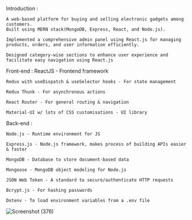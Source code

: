 Introduction : 

    A web-based platform for buying and selling electronic gadgets among customers.
    Built using MERN stack(MongoDB, Express, React, and Node.js). 
    
    Implemented a comprehensive admin panel using React.js for managing products, orders, and user information efficiently.
    
    Designed category-wise sections to enhance user experience and facilitate easy navigation using React.js
    
Front-end : 
    ReactJS - Frontend framework
    
    Redux with useDispatch & useSelector hooks - For state management
    
    Redux Thunk - For asynchronous actions
    
    React Router - For general routing & navigation
    
    Material-UI w/ lots of CSS customisations - UI library
    
Back-end :

    Node.js - Runtime environment for JS
    
    Express.js - Node.js framework, makes process of building APIs easier & faster
    
    MongoDB - Database to store document-based data
    
    Mongoose - MongoDB object modeling for Node.js
    
    JSON Web Token - A standard to secure/authenticate HTTP requests
    
    Bcrypt.js - For hashing passwords
    
    Dotenv - To load environment variables from a .env file
![Screenshot (376)](https://github.com/user-attachments/assets/c9dce39d-2f88-471c-aa84-b8db09354540)
